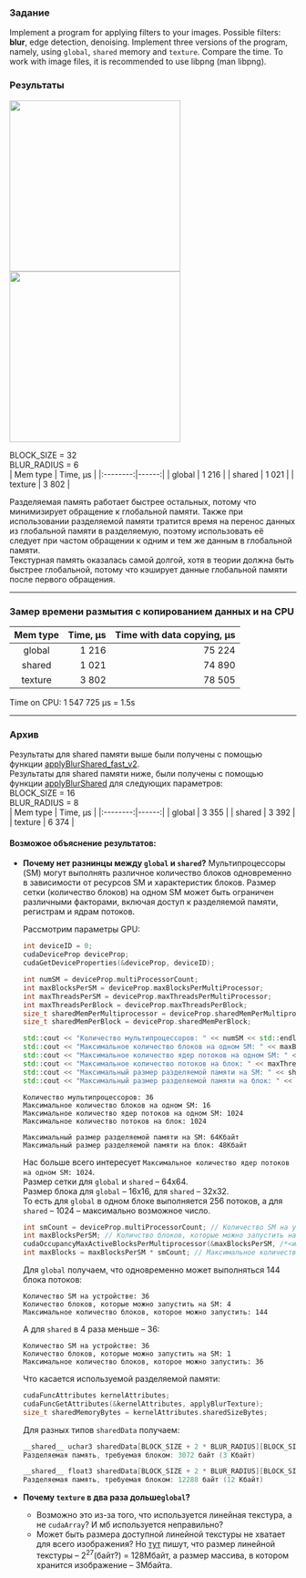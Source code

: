 
### Задание

Implement a program for applying filters to your images. Possible filters: **blur**, edge detection, denoising. Implement three versions of the program, namely, using `global`, `shared` memory and `texture`. Compare the time.
To work with image files, it is recommended to use libpng (man libpng).

### Результаты

<img src="https://github.com/dkondakova/GPU-programming/assets/44597105/1c9ff763-e8d2-485c-9076-ab1ae19fdfa5" width="300"> 
<img src="https://github.com/dkondakova/GPU-programming/assets/44597105/75a35051-3edd-4faa-9950-aa7f2bd66722" width="300">

BLOCK_SIZE = 32  
BLUR_RADIUS = 6  
| Mem type | Time, &mu;s |
|:--------:|------:|
|  global  | 1 216  |
|  shared  | 1 021  |
|  texture | 3 802  |

Разделяемая память работает быстрее остальных, потому что минимизирует обращение к глобальной памяти. Также при использовании разделяемой памяти тратится время на перенос данных из глобальной памяти в разделяемую, поэтому использовать её следует при частом обращении к одним и тем же данным в глобальной памяти.  
Текстурная память оказалась самой долгой, хотя в теории должна быть быстрее глобальной, потому что кэширует данные глобальной памяти после первого обращения.

---

### Замер времени размытия с копированием данных и на CPU

| Mem type | Time, &mu;s | Time with data copying, &mu;s
|:--------:|------:|------:|
|  global  | 1 216  | 75 224 |
|  shared  | 1 021  | 74 890 |
|  texture | 3 802  | 78 505 |

Time on CPU: 1 547 725 &mu;s = 1.5s

---

### Архив

Результаты для shared памяти выше были получены с помощью функции [applyBlurShared_fast_v2](https://github.com/dkondakova/GPU-programming/blob/4827d765db0952cb338e2b068120a00297b6f569/lab2/main.cu#L217).  
Результаты для shared памяти ниже, были получены с помощью функции [applyBlurShared](https://github.com/dkondakova/GPU-programming/blob/3fe355ab4786beeb90f60aefda66480accdf6e48/lab2/main.cu#L129) для следующих параметров:  
BLOCK_SIZE = 16  
BLUR_RADIUS = 8  
| Mem type | Time, &mu;s |
|:--------:|------:|
|  global  | 3 355  |
|  shared  | 3 392  |
|  texture | 6 374  | 

#### Возможое объяснение результатов:
+ **Почему нет разнинцы между `global` и `shared`?**
  Мультипроцессоры (SM) могут выполнять различное количество блоков одновременно в зависимости от ресурсов SM и характеристик блоков. Размер сетки (количество блоков) на одном SM может быть ограничен различными факторами, включая доступ к разделяемой памяти, регистрам и ядрам потоков.  

  Рассмотрим параметры GPU:  

  ```c++
  int deviceID = 0;
  cudaDeviceProp deviceProp;
  cudaGetDeviceProperties(&deviceProp, deviceID);
  
  int numSM = deviceProp.multiProcessorCount;
  int maxBlocksPerSM = deviceProp.maxBlocksPerMultiProcessor;
  int maxThreadsPerSM = deviceProp.maxThreadsPerMultiProcessor;
  int maxThreadsPerBlock = deviceProp.maxThreadsPerBlock;
  size_t sharedMemPerMultiprocessor = deviceProp.sharedMemPerMultiprocessor;
  size_t sharedMemPerBlock = deviceProp.sharedMemPerBlock;
  
  std::cout << "Количество мультипроцессоров: " << numSM << std::endl;
  std::cout << "Максимальное количество блоков на одном SM: " << maxBlocksPerSM <<std::endl;
  std::cout << "Максимальное количество ядер потоков на одном SM: " << maxThreadsPerSM <<std::endl;
  std::cout << "Максимальное количество потоков на блок: " << maxThreadsPerBlock << std::endl;
  std::cout << "Максимальный размер разделяемой памяти на SM: " << sharedMemPerMultiprocessor / 1024 << "Кбайт" << std::endl;
  std::cout << "Максимальный размер разделяемой памяти на блок: " << sharedMemPerBlock / 1024 << "Кбайт" << std::endl;
  ```
  
  ```
  Количество мультипроцессоров: 36
  Максимальное количество блоков на одном SM: 16
  Максимальное количество ядер потоков на одном SM: 1024
  Максимальное количество потоков на блок: 1024
  
  Максимальный размер разделяемой памяти на SM: 64Кбайт
  Максимальный размер разделяемой памяти на блок: 48Кбайт
  ```
  
  Нас больше всего интересует `Максимальное количество ядер потоков на одном SM: 1024`.  
  Размер сетки для `global` и `shared` – 64х64.  
  Размер блока для `global` – 16х16, для `shared` – 32х32.  
  То есть для `global` в одном блоке выполняется 256 потоков, а для `shared` – 1024 – максимально возможное число.
  ```c++
  int smCount = deviceProp.multiProcessorCount; // Количество SM на устройстве
  int maxBlocksPerSM; // Количство блоков, которые можно запустить на SM с учетом ограничений ресурсов
  cudaOccupancyMaxActiveBlocksPerMultiprocessor(&maxBlocksPerSM, /*<имяФункции>*/, BS.x * BS.y, 0);
  int maxBlocks = maxBlocksPerSM * smCount; // Максимальное количество блоков, которое можно запустить
  ``` 
  
  Для `global` получаем, что одновременно может выполняться 144 блока потоков:
  ```
  Количество SM на устройстве: 36
  Количество блоков, которые можно запустить на SM: 4
  Максимальное количество блоков, которое можно запустить: 144
  ```
  А для `shared` в 4 раза меньше – 36:
  ```
  Количество SM на устройстве: 36
  Количество блоков, которые можно запустить на SM: 1
  Максимальное количество блоков, которое можно запустить: 36
  ```

  Что касается используемой разделяемой памяти:
  ```c++
  cudaFuncAttributes kernelAttributes;
  cudaFuncGetAttributes(&kernelAttributes, applyBlurTexture);
  size_t sharedMemoryBytes = kernelAttributes.sharedSizeBytes;
  ```
  Для разных типов `sharedData` получаем:
  ```c++
  __shared__ uchar3 sharedData[BLOCK_SIZE + 2 * BLUR_RADIUS][BLOCK_SIZE + 2 * BLUR_RADIUS];
  Разделяемая память, требуемая блоком: 3072 байт (3 Кбайт)
  
  __shared__ float3 sharedData[BLOCK_SIZE + 2 * BLUR_RADIUS][BLOCK_SIZE + 2 * BLUR_RADIUS];
  Разделяемая память, требуемая блоком: 12288 байт (12 Кбайт)
  ```
  
+ **Почему `texture` в два раза дольше`global`?**
  + Возможно это из-за того, что используется линейная текстура, а не `cudaArray`? И мб используется неправильно?
  + Может быть размера доступной линейной текстуры не хватает для всего изображения? Но [тут](https://en.wikipedia.org/wiki/CUDA#:~:text=Maximum%20width%20for%201D%20texture%20reference%20bound%20to%20linear%0Amemory) пишут, что размер линейной текстуры – $2^{27}$(байт?) = 128Мбайт, а размер массива, в котором хранится изображение – 3Мбайта.
